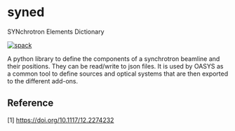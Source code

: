 # syned
SYNchrotron Elements Dictionary

[![spack](https://img.shields.io/spack/v/py-syned)](https://spack.readthedocs.io/en/latest/package_list.html#py-syned)


A python library to define the components of a synchrotron beamline and their positions. They can be read/write to json files. It is used by OASYS as a common tool to define sources and optical systems that are then exported to the different add-ons. 

## Reference

[1] https://doi.org/10.1117/12.2274232

